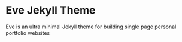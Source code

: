 # Eve Jekyll Theme
Eve is an ultra minimal Jekyll theme for building single page personal portfolio websites
